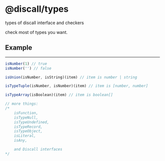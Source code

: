 # @discall/types
types of discall interface and checkers

check most of types you want.

## Example
---
```ts
isNumber(1) // true
isNumber('') // false

isUnion(isNumber, isString)(item) // item is number | string

isTypeTuple(isNumber, isNumber)(item) // item is [number, number]

isTypeArray(isBoolean)(item) // item is boolean[]

// more things:
/*
    isFunction,
    isTypeNull,
    isTypeUndefined,
    isTypeRecord,
    isTypeObject,
    isLiteral,
    isAny,

    and Discall interfaces
*/
```
